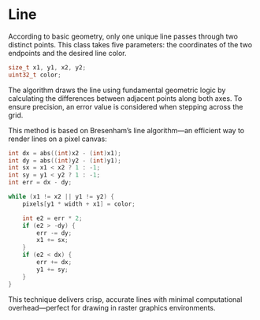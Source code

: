 # Line

According to basic geometry, only one unique line passes through two distinct points. This class takes five parameters: the coordinates of the two endpoints and the desired line color.

```cpp
size_t x1, y1, x2, y2;
uint32_t color;
```

The algorithm draws the line using fundamental geometric logic by calculating the differences between adjacent points along both axes. To ensure precision, an error value is considered when stepping across the grid.

This method is based on Bresenham’s line algorithm—an efficient way to render lines on a pixel canvas:

```cpp
int dx = abs((int)x2 - (int)x1);
int dy = abs((int)y2 - (int)y1);
int sx = x1 < x2 ? 1 : -1;
int sy = y1 < y2 ? 1 : -1;
int err = dx - dy;

while (x1 != x2 || y1 != y2) {
    pixels[y1 * width + x1] = color;

    int e2 = err * 2;
    if (e2 > -dy) {
        err -= dy;
        x1 += sx;
    }
    if (e2 < dx) {
        err += dx;
        y1 += sy;
    }
}
```

This technique delivers crisp, accurate lines with minimal computational overhead—perfect for drawing in raster graphics environments.